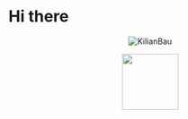# Hi there 





<p align="center"> <img src="https://github-readme-stats.vercel.app/api?username=KilianBau&show_icons=true&theme=gotham" alt="KilianBau" />
  <div id="footer" align="center">
  <img src="https://media.giphy.com/media/hqU2KkjW5bE2v2Z7Q2/giphy.gif" width="100"/>
